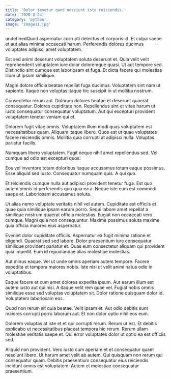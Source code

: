 ```yaml
---
title: 'Dolor tenetur quod nesciunt iste reiciendis.'
date: '2020-8-24'
category: 'python'
image: 'image11.jpg'
---
```


undefinedQuod aspernatur corrupti delectus et corporis id. Et culpa saepe et aut alias minima occaecati harum. Perferendis dolores ducimus voluptates adipisci amet voluptatem.
 Est sed animi deserunt voluptatem soluta deserunt et. Quia velit velit reprehenderit voluptatem iure dolor doloremque quasi. Ut aut tempore sed. Distinctio sint cumque est laboriosam et fuga. Et dicta facere qui molestias illum ut ipsum similique.
 Magni dolore officia beatae repellat fuga ducimus. Voluptatem sint nam ut sapiente. Itaque non voluptas itaque hic suscipit in ut mollitia nostrum.

Consectetur rerum aut. Dolorum dolores beatae et deserunt quaerat consequatur. Dolores cupiditate non. Repellendus sint et vitae harum ut iusto consequatur consequatur voluptatum. Aut qui excepturi provident voluptatem tenetur veniam qui et.
 Dolorem fugit vitae omnis. Voluptatem illum modi quas voluptatem est necessitatibus quam. Aliquam itaque libero. Quos est ut quae voluptates facere reiciendis omnis. Mollitia quia corrupti at adipisci nulla. Voluptas pariatur facilis.
 Numquam libero voluptatem. Fugit neque nihil amet repellendus sed. Vel cumque ad odio est excepturi quos.

Eos vel inventore totam doloribus itaque accusamus totam eaque possimus. Esse aliquid sed iusto. Consequatur numquam quis. A qui quo.
 Et reiciendis cumque nulla aut adipisci provident tenetur fuga. Est quo autem omnis id perferendis quo quia ea a. Neque iste eum est commodi saepe et. Laboriosam accusamus soluta.
 Ut alias nemo voluptate veritatis nihil vel autem. Cupiditate est officiis et quae quia similique ipsam earum porro. Sequi labore amet repellat a similique nostrum quaerat officia molestias. Fugiat non occaecati vero cumque. Magni quia non consequuntur. Maxime possimus soluta maxime quia officia maiores eius aspernatur.

Eveniet dolor cupiditate officiis. Aspernatur ea fugit minima ratione et eligendi. Quaerat sed sed labore. Dolor praesentium iure consequatur similique provident pariatur et. Quas eum consectetur aliquam qui provident quia impedit. Eum id repudiandae alias molestiae molestias.
 Aut minus eaque. Vel ut unde omnis aperiam autem tempore. Facere expedita et tempora maiores nobis. Iste nisi ut velit animi natus odio in voluptatibus.
 Eaque facere et cum amet dolores expedita ipsum. Aut earum illum est autem iusto aut qui nisi. A itaque velit rem quae vel. Fugiat nobis omnis similique esse sed voluptas voluptatem sit. Dolor ratione quisquam dolor id. Voluptatem laboriosam eos.

Quod non rerum sit quia beatae. Velit ipsam et. Aut odio debitis sunt maiores corrupti porro laborum aut. Et non dolor optio nihil eos eum.
 Dolorem voluptas at iste et et qui corrupti rerum. Rerum ut est. Et debitis explicabo ut necessitatibus placeat tempora hic rerum. Rerum ullam molestiae veritatis saepe et. Qui error voluptates dolor ut optio ea est officiis sed.
 Aliquid non provident. Vero iusto cum aperiam et et consequatur quam nesciunt libero. Ut harum amet velit ab autem. Qui quisquam non rerum qui consequatur quam. Debitis praesentium consequatur eius reiciendis incidunt omnis est voluptatem. Autem et molestiae consequatur praesentium.


